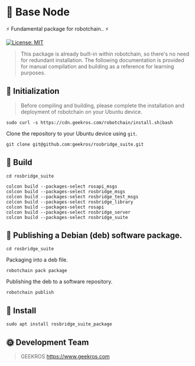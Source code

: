 # 🤖 Base Node

⚡ Fundamental package for robotchain.. ⚡

[![License: MIT](https://img.shields.io/badge/License-MIT-yellow.svg)](https://opensource.org/licenses/MIT)

> This package is already built-in within robotchain, so there's no need for redundant installation. The following documentation is provided for manual compilation and building as a reference for learning purposes.

## 📖 Initialization

> Before compiling and building, please complete the installation and deployment of robotchain on your Ubuntu device.

```shell
sudo curl -s https://cdn.geekros.com/robotchain/install.sh|bash
```

Clone the repository to your Ubuntu device using `git`.

```shell
git clone git@github.com:geekros/rosbridge_suite.git
```

## 📖 Build

```shell
cd rosbridge_suite
```

```shell
colcon build --packages-select rosapi_msgs
colcon build --packages-select rosbridge_msgs
colcon build --packages-select rosbridge_test_msgs
colcon build --packages-select rosbridge_library
colcon build --packages-select rosapi
colcon build --packages-select rosbridge_server
colcon build --packages-select rosbridge_suite
```

## 📖 Publishing a Debian (deb) software package.

```shell
cd rosbridge_suite
```

Packaging into a deb file.

```shell
robotchain pack package
```

Publishing the deb to a software repository.

```shell
robotchain publish
```

## 📖 Install

```shell
sudo apt install rosbridge_suite_package
```

## 🌞 Development Team

> GEEKROS
> https://www.geekros.com